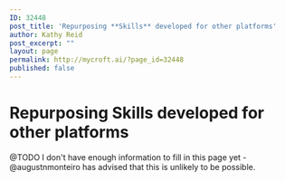 ```yaml
---
ID: 32448
post_title: 'Repurposing **Skills** developed for other platforms'
author: Kathy Reid
post_excerpt: ""
layout: page
permalink: http://mycroft.ai/?page_id=32448
published: false
---
```

# Repurposing **Skills** developed for other platforms

@TODO I don't have enough information to fill in this page yet - @augustnmonteiro has advised that this is unlikely to be possible.